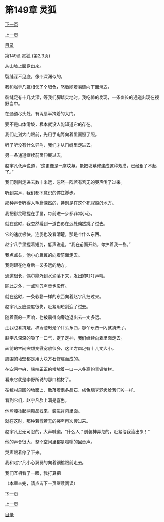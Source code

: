 <h1>第149章   灵狐</h1>
            <div><p><a href="./446_%E7%AC%AC149%E7%AB%A0_%E7%81%B5%E7%8B%90.md">下一页</a></p><p><a href="./444_%E7%AC%AC149%E7%AB%A0_%E7%81%B5%E7%8B%90.md">上一页</a></p><p><a href="../">目录</a></p></div>
            <div><p>第149章   灵狐 (第2/3页)</p><p>从山坡上面露出来。</p><p>裂缝深不见底，像个深渊似的。</p><p>我和赵宇凡互相使了个眼色，然后顺着裂缝向下面滑去。</p><p>裂缝足有十几丈深，等我们脚踏实地时，我吃惊的发现，一条幽长的通道出现在视野当中。</p><p>在通道尽头处，有两扇半掩着的大门。</p><p>要不是山体滑坡，根本就没人能知道它的存在。</p><p>我们走到大门跟前，先用手电筒向着里面照了照。</p><p>听了听没有什么异响，我们才从门缝里走进去。</p><p>另一条通道继续前面伸展过去。</p><p>赵宇凡低声说道，“这更像是一座坟墓。能把坟墓修建成这种规模，已经很了不起了。”</p><p>我们刚刚走进去数十米远，忽然一阵若有若无的哭声传了过来。</p><p>听到哭声，我们都下意识的停住脚步。</p><p>那种声音听得人毛骨悚然的，特别是在这个死寂般的地方。</p><p>我把御灵鞭握在手里，每前进一步都非常小心。</p><p>就在这时，我忽然看到一道白影在远处倏然跳了过去。</p><p>它的速度极快，连我也没看清楚，那是个什么东西。</p><p>赵宇凡手里握着短剑，低声说道，“我在前面开路，你护着我一些。”</p><p>我点点头，他小心翼翼的向着前面走去。</p><p>我则跟在他身后一米多远的地方。</p><p>通道很长，偶尔能听到水滴落下来，发出的叮叮声响。</p><p>除此之外，一点别的声音也没有。</p><p>就在这时，一条软鞭一样的东西向着赵宇凡扫过来。</p><p>赵宇凡反应速度很快，赶紧用短剑迎了过去。</p><p>随着轰的一声响，他被震得向旁边退出去一丈多远。</p><p>连我也看清楚，攻击他的是个什么东西，那个东西一闪就消失了。</p><p>赵宇凡深深的吸了一口气，定了定神，我们继续向着里面走去。</p><p>面前的空间突然变得宽敞很多，这里方圆足有十几丈大小。</p><p>周围的墙壁都是用大块方石修建而成的。</p><p>在空间中央，端端正正的摆放着一口一人多高的青铜棺材。</p><p>看来它就是李野所说的那口棺材了。</p><p>在棺材周围的地面上，散落着很多晶石，成色跟李野卖给我们的一样。</p><p>看到它们，赵宇凡脸上满是喜色。</p><p>他弯腰捡起两颗晶石来，装进背包里面。</p><p>就在这时，那种若有若无的哭声再次传过来。</p><p>赵宇凡忍无可忍的，大声喊道，“什么人？别装神弄鬼的，赶紧给我滚出来！”</p><p>他的声音很大，整个空间里都是嗡嗡的回音声。</p><p>哭声跟着停了下来。</p><p>我和赵宇凡小心翼翼的向着铜棺跟前走去。</p><p>我们互相看了一眼，我打算把</p><p>（本章未完，请点击下一页继续阅读）</p></div>
            <div><p><a href="./446_%E7%AC%AC149%E7%AB%A0_%E7%81%B5%E7%8B%90.md">下一页</a></p><p><a href="./444_%E7%AC%AC149%E7%AB%A0_%E7%81%B5%E7%8B%90.md">上一页</a></p><p><a href="../">目录</a></p></div>